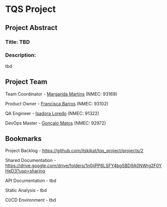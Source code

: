 # TQS Project

## Project Abstract

### Title: **TBD**

### Description:

tbd



## Project Team

Team Coordinator - [Margarida Martins](https://github.com/margaridasmartins) (NMEC: 93169)

Product Owner - [Francisca Barros](https://github.com/itskikat/) (NMEC: 93102) 

QA Engineer - [Isadora Loredo](https://github.com/flisadora) (NMEC: 91322)

DevOps Master - [Gonçalo Matos](https://github.com/gmatosferreira) (NMEC: 92972)




## Bookmarks

Project Backlog - https://github.com/itskikat/tqs_project/projects/2

Shared Documentation - https://drive.google.com/drive/folders/1n0ijPP6LSFY4bgSBD9A0NWrg2F0YHeD3?usp=sharing

API Documentation - tbd

Static Analysis - tbd

CI/CD Environment - tbd
